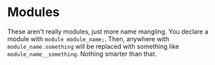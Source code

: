 # Modules

These aren't really modules, just more name mangling. You declare a module with `module module_name;`. Then, anywhere with `module_name.something` will be replaced with something like `module_name__something`. Nothing smarter than that.